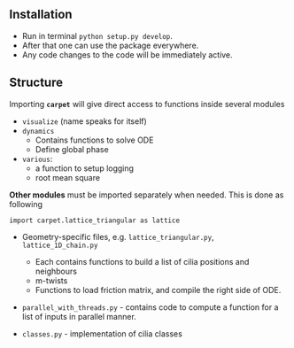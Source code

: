## Installation
- Run in terminal `python setup.py develop`. 
- After that one can use the package everywhere.
- Any code changes to the code will be immediately active.

## Structure
Importing **`carpet`** will give direct access to functions inside several modules
- `visualize` (name speaks for itself)
- `dynamics` 
  - Contains functions to solve ODE
  - Define global phase
- `various`: 
  - a function to setup logging
  - root mean square
 
**Other modules** must be imported separately when needed. This is done as following

`import carpet.lattice_triangular as lattice`


- Geometry-specific files, e.g. `lattice_triangular.py`, `lattice_1D_chain.py` 
  - Each contains functions to build a list of cilia positions and neighbours
  - m-twists
  - Functions to load friction matrix, and compile the right side of ODE.
- `parallel_with_threads.py`  - contains code to compute a function for a list of inputs in parallel manner.

- `classes.py` - implementation of cilia classes


